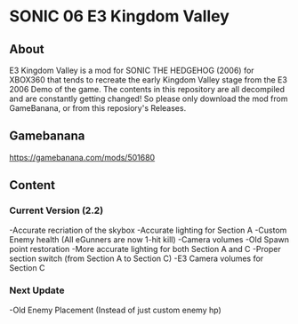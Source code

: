 # SONIC 06 E3 Kingdom Valley
## About
E3 Kingdom Valley is a mod for SONIC THE HEDGEHOG (2006) for XBOX360 that tends to recreate the early Kingdom Valley stage from the E3 2006 Demo of the game.
The contents in this repository are all decompiled and are constantly getting changed! So please only download the mod from GameBanana, or from this reposiory's Releases.
## Gamebanana
https://gamebanana.com/mods/501680
## Content
### Current Version (2.2)
-Accurate recriation of the skybox
-Accurate lighting for Section A
-Custom Enemy health (All eGunners are now 1-hit kill)
-Camera volumes
-Old Spawn point restoration
-More accurate lighting for both Section A and C
-Proper section switch (from Section A to Section C)
-E3 Camera volumes for Section C
### Next Update
-Old Enemy Placement (Instead of just custom enemy hp)
